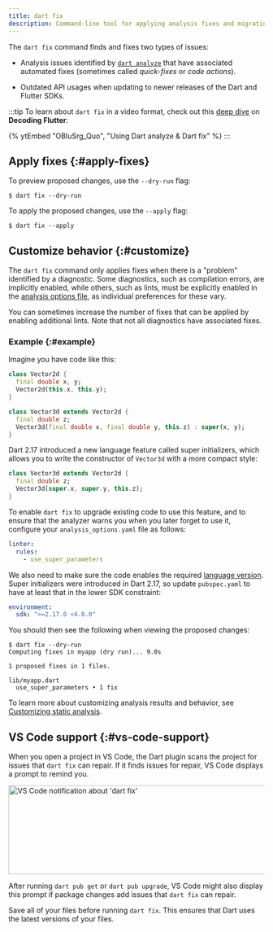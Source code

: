 ```yaml
---
title: dart fix
description: Command-line tool for applying analysis fixes and migrating API usages.
---
```


The `dart fix` command
finds and fixes two types of issues:

* Analysis issues identified by [`dart analyze`][]
  that have associated automated fixes
  (sometimes called _quick-fixes_ or _code actions_).

* Outdated API usages when updating to
  newer releases of the Dart and Flutter SDKs.

:::tip
To learn about `dart fix` in a video format,
check out this [deep dive][] on **Decoding Flutter**:

{% ytEmbed "OBIuSrg_Quo", "Using Dart analyze & Dart fix" %}
:::

[deep dive]: {{site.yt.watch}}/OBIuSrg_Quo

<a id="usage"></a>
## Apply fixes {:#apply-fixes}

To preview proposed changes, use the `--dry-run` flag:

```console
$ dart fix --dry-run
```

To apply the proposed changes, use the `--apply` flag:

```console
$ dart fix --apply
```

<a id="customization"></a>
## Customize behavior {:#customize}

The `dart fix` command only applies fixes
when there is a "problem" identified by a diagnostic.
Some diagnostics, such as compilation errors, are implicitly enabled,
while others, such as lints, must be explicitly enabled
in the [analysis options file](/tools/analysis),
as individual preferences for these vary.

You can sometimes increase the number of fixes that can be applied
by enabling additional lints.
Note that not all diagnostics have associated fixes.

### Example {:#example}

Imagine you have code like this:

```dart
class Vector2d {
  final double x, y;
  Vector2d(this.x, this.y);
}

class Vector3d extends Vector2d {
  final double z;
  Vector3d(final double x, final double y, this.z) : super(x, y);
}
```

Dart 2.17 introduced a new language feature called super initializers,
which allows you to write the constructor of `Vector3d`
with a more compact style:

```dart
class Vector3d extends Vector2d {
  final double z;
  Vector3d(super.x, super.y, this.z);
}
```

To enable `dart fix` to upgrade existing code to use this feature,
and to ensure that the analyzer warns you when you later forget to use it,
configure your `analysis_options.yaml` file as follows:

```yaml
linter:
  rules:
    - use_super_parameters
```

We also need to make sure the code enables the required [language version][].
Super initializers were introduced in Dart 2.17,
so update `pubspec.yaml` to have at least that
in the lower SDK constraint:

```yaml
environment:
  sdk: ">=2.17.0 <4.0.0"
```

You should then see the following when viewing the proposed changes:

```console
$ dart fix --dry-run
Computing fixes in myapp (dry run)... 9.0s

1 proposed fixes in 1 files.

lib/myapp.dart
  use_super_parameters • 1 fix
```

To learn more about customizing analysis results and behavior,
see [Customizing static analysis](/tools/analysis).

[`dart analyze`]: /tools/dart-analyze
[language version]: /resources/language/evolution#language-versioning

## VS Code support {:#vs-code-support}

When you open a project in VS Code,
the Dart plugin scans the project for issues that `dart fix` can repair.
If it finds issues for repair, VS Code displays a prompt to remind you.

<img src="/assets/img/tools/vscode/dart_fix_notification.png" width="550" height="175" alt="VS Code notification about 'dart fix'">

After running `dart pub get` or `dart pub upgrade`,
VS Code might also display this prompt if package changes
add issues that `dart fix` can repair.

Save all of your files before running `dart fix`.
This ensures that Dart uses the latest versions of your files.
